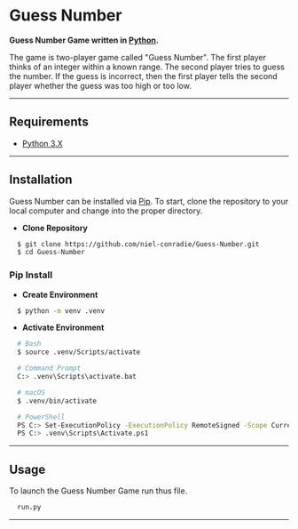# **Guess Number**

**Guess Number Game written in [Python](https://www.python.org).**

The game is two-player game called "Guess Number". The first player thinks of an integer within a known range. The second player tries to guess the number. If the guess is incorrect, then the first player tells the second player whether the guess was too high or too low.

----
## **Requirements**

- [Python 3.X](https://www.python.org/downloads/)
----
## **Installation**

Guess Number can be installed via [Pip](https://pypi.org/project/pip/). To start, clone the repository to your local computer and change into the proper directory.

* **Clone Repository**
```bash
  $ git clone https://github.com/niel-conradie/Guess-Number.git
  $ cd Guess-Number
```
### **Pip Install**

* **Create Environment**
```bash
  $ python -m venv .venv
```
* **Activate Environment**
```bash
  # Bash
  $ source .venv/Scripts/activate

  # Command Prompt
  C:> .venv\Scripts\activate.bat

  # macOS
  $ .venv/bin/activate

  # PowerShell
  PS C:> Set-ExecutionPolicy -ExecutionPolicy RemoteSigned -Scope CurrentUser
  PS C:> .venv\Scripts\Activate.ps1
```
----
## **Usage**

To launch the Guess Number Game run thus file.
```bash
  run.py
```
----